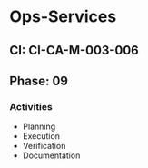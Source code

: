 # Ops-Services

## CI: CI-CA-M-003-006
## Phase: 09

### Activities
- Planning
- Execution
- Verification
- Documentation
